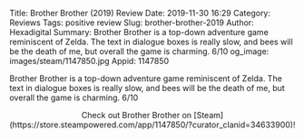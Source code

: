 Title: Brother Brother (2019) Review
Date: 2019-11-30 16:29
Category: Reviews
Tags: positive review
Slug: brother-brother-2019
Author: Hexadigital
Summary: Brother Brother is a top-down adventure game reminiscent of Zelda. The text in dialogue boxes is really slow, and bees will be the death of me, but overall the game is charming. 6/10
og_image: images/steam/1147850.jpg
Appid: 1147850

Brother Brother is a top-down adventure game reminiscent of Zelda. The text in dialogue boxes is really slow, and bees will be the death of me, but overall the game is charming. 6/10

<center>Check out Brother Brother on [Steam](https://store.steampowered.com/app/1147850/?curator_clanid=34633900)!</center>
